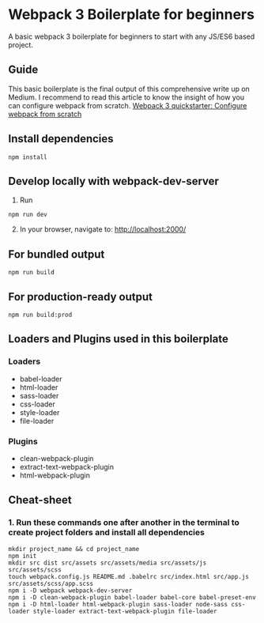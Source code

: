 # Webpack 3 Boilerplate for beginners
A basic webpack 3 boilerplate for beginners to start with any JS/ES6 based project.
<br>
## Guide
This basic boilerplate is the final output of this comprehensive write up on Medium. I recommend to read this article to know the insight of how you can configure webpack from scratch.
[Webpack 3 quickstarter: Configure webpack from scratch](https://medium.com/@nirjhor123/webpack-3-quickstarter-configure-webpack-from-scratch-30a6c394038a)
<br>
## Install dependencies

```
npm install
```


## Develop locally with webpack-dev-server
1. Run

```
npm run dev
```

2. In your browser, navigate to: [http://localhost:2000/](http://localhost:2000/)
## For bundled output

```
npm run build
```

## For production-ready output

```
npm run build:prod
```
 
## Loaders and Plugins used in this boilerplate

### Loaders
* babel-loader
* html-loader
* sass-loader
* css-loader
* style-loader
* file-loader

### Plugins
* clean-webpack-plugin
* extract-text-webpack-plugin
* html-webpack-plugin

## Cheat-sheet

### 1. Run these commands one after another in the terminal to create project folders and install all dependencies

```
mkdir project_name && cd project_name
npm init
mkdir src dist src/assets src/assets/media src/assets/js src/assets/scss
touch webpack.config.js README.md .babelrc src/index.html src/app.js src/assets/scss/app.scss
npm i -D webpack webpack-dev-server  
npm i -D clean-webpack-plugin babel-loader babel-core babel-preset-env 
npm i -D html-loader html-webpack-plugin sass-loader node-sass css-loader style-loader extract-text-webpack-plugin file-loader 
```
